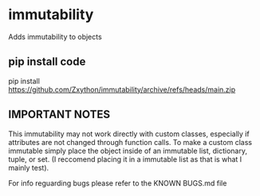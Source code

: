 # immutability
Adds immutability to objects


pip install code
-----------------
pip install https://github.com/Zxython/immutability/archive/refs/heads/main.zip


IMPORTANT NOTES
---------------
This immutability may not work directly with custom classes, especially if attributes are not changed through function calls. To make a custom class immutable simply place the object inside of an immutable list, dictionary, tuple, or set. (I reccomend placing it in a immutable list as that is what I mainly test).


For info reguarding bugs please refer to the KNOWN BUGS.md file
